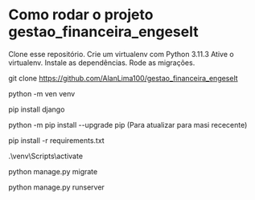 # Como rodar o projeto gestao_financeira_engeselt

  Clone esse repositório.
  Crie um virtualenv com Python 3.11.3
  Ative o virtualenv.
  Instale as dependências.
  Rode as migrações.
  
  


git clone https://github.com/AlanLima100/gestao_financeira_engeselt

python -m ven venv

pip install django

python -m pip install --upgrade pip (Para atualizar para masi rececente)

pip install -r requirements.txt

.\venv\Scripts\activate

python manage.py migrate

python manage.py runserver
